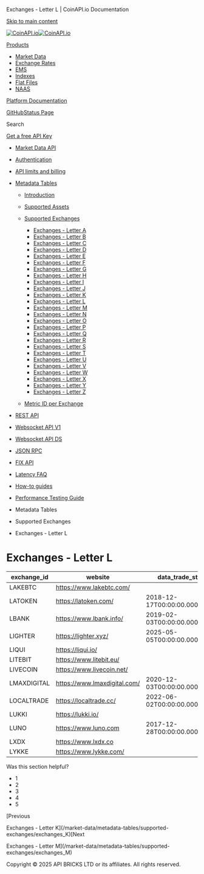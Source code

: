 Exchanges - Letter L | CoinAPI.io Documentation




[Skip to main content](#__docusaurus_skipToContent_fallback)

[![CoinAPI.io](/img/logo.svg)![CoinAPI.io](/img/logo.svg)](https://www.coinapi.io)

[Products](/market-data/metadata-tables/supported-exchanges/exchanges_L)

* [Market Data](/market-data/)
* [Exchange Rates](/exchange-rates-api/)
* [EMS](/ems-api/)
* [Indexes](/indexes-api/)
* [Flat Files](/flat-files-api/)
* [NAAS](/naas-api/)

[Platform Documentation](/general/authentication)

[GitHub](https://github.com/api-bricks/api-bricks-sdk)[Status Page](https://status.coinapi.io)

Search

[Get a free API Key](https://console.coinapi.io/?link=/apikeys/create)

* [Market Data API](/market-data/)
* [Authentication](/market-data/authentication)
* [API limits and billing](/market-data/api-limits-and-billing-metrics)
* [Metadata Tables](/market-data/metadata-tables/introduction)

  + [Introduction](/market-data/metadata-tables/introduction)
  + [Supported Assets](/market-data/metadata-tables/supported-assets/assets_A)
  + [Supported Exchanges](/market-data/metadata-tables/supported-exchanges/exchanges_A)

    - [Exchanges - Letter A](/market-data/metadata-tables/supported-exchanges/exchanges_A)
    - [Exchanges - Letter B](/market-data/metadata-tables/supported-exchanges/exchanges_B)
    - [Exchanges - Letter C](/market-data/metadata-tables/supported-exchanges/exchanges_C)
    - [Exchanges - Letter D](/market-data/metadata-tables/supported-exchanges/exchanges_D)
    - [Exchanges - Letter E](/market-data/metadata-tables/supported-exchanges/exchanges_E)
    - [Exchanges - Letter F](/market-data/metadata-tables/supported-exchanges/exchanges_F)
    - [Exchanges - Letter G](/market-data/metadata-tables/supported-exchanges/exchanges_G)
    - [Exchanges - Letter H](/market-data/metadata-tables/supported-exchanges/exchanges_H)
    - [Exchanges - Letter I](/market-data/metadata-tables/supported-exchanges/exchanges_I)
    - [Exchanges - Letter J](/market-data/metadata-tables/supported-exchanges/exchanges_J)
    - [Exchanges - Letter K](/market-data/metadata-tables/supported-exchanges/exchanges_K)
    - [Exchanges - Letter L](/market-data/metadata-tables/supported-exchanges/exchanges_L)
    - [Exchanges - Letter M](/market-data/metadata-tables/supported-exchanges/exchanges_M)
    - [Exchanges - Letter N](/market-data/metadata-tables/supported-exchanges/exchanges_N)
    - [Exchanges - Letter O](/market-data/metadata-tables/supported-exchanges/exchanges_O)
    - [Exchanges - Letter P](/market-data/metadata-tables/supported-exchanges/exchanges_P)
    - [Exchanges - Letter Q](/market-data/metadata-tables/supported-exchanges/exchanges_Q)
    - [Exchanges - Letter R](/market-data/metadata-tables/supported-exchanges/exchanges_R)
    - [Exchanges - Letter S](/market-data/metadata-tables/supported-exchanges/exchanges_S)
    - [Exchanges - Letter T](/market-data/metadata-tables/supported-exchanges/exchanges_T)
    - [Exchanges - Letter U](/market-data/metadata-tables/supported-exchanges/exchanges_U)
    - [Exchanges - Letter V](/market-data/metadata-tables/supported-exchanges/exchanges_V)
    - [Exchanges - Letter W](/market-data/metadata-tables/supported-exchanges/exchanges_W)
    - [Exchanges - Letter X](/market-data/metadata-tables/supported-exchanges/exchanges_X)
    - [Exchanges - Letter Y](/market-data/metadata-tables/supported-exchanges/exchanges_Y)
    - [Exchanges - Letter Z](/market-data/metadata-tables/supported-exchanges/exchanges_Z)
  + [Metric ID per Exchange](/market-data/metadata-tables/metric_id)
* [REST API](/market-data/rest-api/)
* [Websocket API V1](/market-data/websocket/)
* [Websocket API DS](/market-data/websocket-ds/)
* [JSON RPC](/market-data/jsonrpc-api)
* [FIX API](/market-data/fix/)
* [Latency FAQ](/market-data/latency-faq/)
* [How-to guides](/market-data/how-to-guides/)
* [Performance Testing Guide](/market-data/performance-testing-guide)

* Metadata Tables
* Supported Exchanges
* Exchanges - Letter L

Exchanges - Letter L
====================

| exchange\_id | website | data\_trade\_start | data\_trade\_end |
| --- | --- | --- | --- |
| LAKEBTC | <https://www.lakebtc.com/> |  |  |
| LATOKEN | <https://latoken.com/> | 2018-12-17T00:00:00.0000000Z | 2025-08-12T00:00:00.0000000Z |
| LBANK | <https://www.lbank.info/> | 2019-02-03T00:00:00.0000000Z | 2025-08-12T00:00:00.0000000Z |
| LIGHTER | <https://lighter.xyz/> | 2025-05-05T00:00:00.0000000Z | 2025-08-12T00:00:00.0000000Z |
| LIQUI | <https://liqui.io/> |  |  |
| LITEBIT | <https://www.litebit.eu/> |  |  |
| LIVECOIN | <https://www.livecoin.net/> |  |  |
| LMAXDIGITAL | <https://www.lmaxdigital.com/> | 2020-12-03T00:00:00.0000000Z | 2025-08-12T00:00:00.0000000Z |
| LOCALTRADE | <https://localtrade.cc/> | 2022-06-02T00:00:00.0000000Z | 2025-08-12T00:00:00.0000000Z |
| LUKKI | <https://lukki.io/> |  |  |
| LUNO | <https://www.luno.com> | 2017-12-28T00:00:00.0000000Z | 2025-08-12T00:00:00.0000000Z |
| LXDX | <https://www.lxdx.co> |  |  |
| LYKKE | <https://www.lykke.com/> |  |  |

Was this section helpful?

* 1
* 2
* 3
* 4
* 5

[Previous

Exchanges - Letter K](/market-data/metadata-tables/supported-exchanges/exchanges_K)[Next

Exchanges - Letter M](/market-data/metadata-tables/supported-exchanges/exchanges_M)

Copyright © 2025 API BRICKS LTD or its affiliates. All rights reserved.